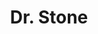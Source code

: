 ---
layout: lecteur.njk
tags : stone

title : Dr. Stone
episode : 018
saison : 1
iframe : https://dood.to/e/1rhg7v3quisv

cc :  VostFr
---